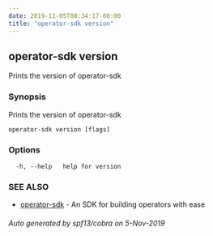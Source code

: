 ```yaml
---
date: 2019-11-05T08:34:17-08:00
title: "operator-sdk version"
---
```

## operator-sdk version

Prints the version of operator-sdk

### Synopsis

Prints the version of operator-sdk

```
operator-sdk version [flags]
```

### Options

```
  -h, --help   help for version
```

### SEE ALSO

* [operator-sdk](operator-sdk)	 - An SDK for building operators with ease

###### Auto generated by spf13/cobra on 5-Nov-2019
